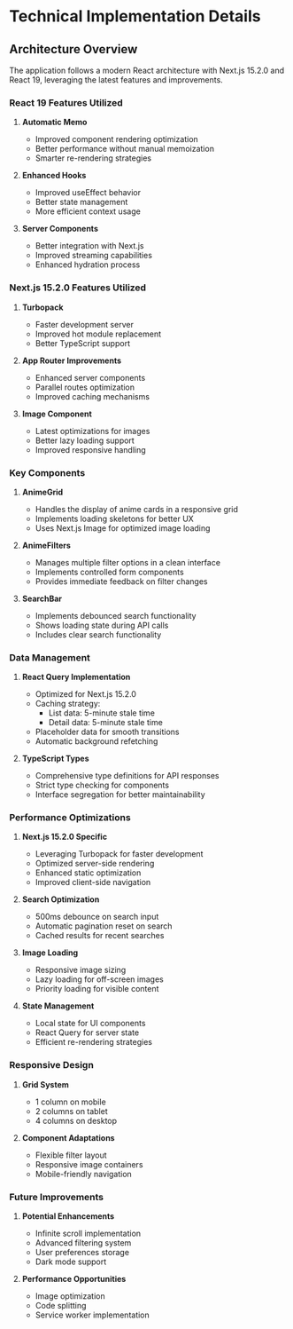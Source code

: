 # Technical Implementation Details

## Architecture Overview

The application follows a modern React architecture with Next.js 15.2.0 and React 19, leveraging the latest features and improvements.

### React 19 Features Utilized

1. **Automatic Memo**
   - Improved component rendering optimization
   - Better performance without manual memoization
   - Smarter re-rendering strategies

2. **Enhanced Hooks**
   - Improved useEffect behavior
   - Better state management
   - More efficient context usage

3. **Server Components**
   - Better integration with Next.js
   - Improved streaming capabilities
   - Enhanced hydration process

### Next.js 15.2.0 Features Utilized

1. **Turbopack**
   - Faster development server
   - Improved hot module replacement
   - Better TypeScript support

2. **App Router Improvements**
   - Enhanced server components
   - Parallel routes optimization
   - Improved caching mechanisms

3. **Image Component**
   - Latest optimizations for images
   - Better lazy loading support
   - Improved responsive handling

### Key Components

1. **AnimeGrid**
   - Handles the display of anime cards in a responsive grid
   - Implements loading skeletons for better UX
   - Uses Next.js Image for optimized image loading

2. **AnimeFilters**
   - Manages multiple filter options in a clean interface
   - Implements controlled form components
   - Provides immediate feedback on filter changes

3. **SearchBar**
   - Implements debounced search functionality
   - Shows loading state during API calls
   - Includes clear search functionality

### Data Management

1. **React Query Implementation**
   - Optimized for Next.js 15.2.0
   - Caching strategy:
     - List data: 5-minute stale time
     - Detail data: 5-minute stale time
   - Placeholder data for smooth transitions
   - Automatic background refetching

2. **TypeScript Types**
   - Comprehensive type definitions for API responses
   - Strict type checking for components
   - Interface segregation for better maintainability

### Performance Optimizations

1. **Next.js 15.2.0 Specific**
   - Leveraging Turbopack for faster development
   - Optimized server-side rendering
   - Enhanced static optimization
   - Improved client-side navigation

2. **Search Optimization**
   - 500ms debounce on search input
   - Automatic pagination reset on search
   - Cached results for recent searches

3. **Image Loading**
   - Responsive image sizing
   - Lazy loading for off-screen images
   - Priority loading for visible content

4. **State Management**
   - Local state for UI components
   - React Query for server state
   - Efficient re-rendering strategies

### Responsive Design

1. **Grid System**
   - 1 column on mobile
   - 2 columns on tablet
   - 4 columns on desktop

2. **Component Adaptations**
   - Flexible filter layout
   - Responsive image containers
   - Mobile-friendly navigation

### Future Improvements

1. **Potential Enhancements**
   - Infinite scroll implementation
   - Advanced filtering system
   - User preferences storage
   - Dark mode support

2. **Performance Opportunities**
   - Image optimization
   - Code splitting
   - Service worker implementation
